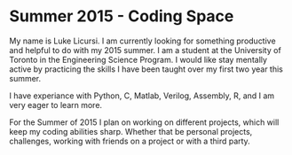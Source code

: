 Summer 2015 - Coding Space 
====================================================

My name is Luke Licursi. I am currently looking for something productive and helpful to do with my 2015 summer.
I am a student at the University of Toronto in the Engineering Science Program.
I would like stay mentally active by practicing the skills I have been taught over my first two year this summer. 

I have experiance with Python, C, Matlab, Verilog, Assembly, R, and I am very eager to learn more. 

For the Summer of 2015 I plan on working on different projects, which will keep my coding abilities sharp. 
Whether that be personal projects, challenges, working with friends on a project or with a third party.
